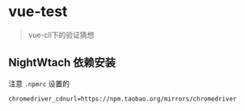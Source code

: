 # vue-test

> vue-cli下的验证猜想

## NightWtach 依赖安装
注意 `.npmrc` 设置的
```
chromedriver_cdnurl=https://npm.taobao.org/mirrors/chromedriver
```

